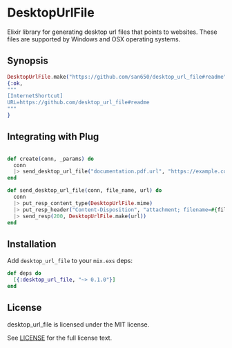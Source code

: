 # DesktopUrlFile

Elixir library for generating desktop url files that points to websites. These files are supported by Windows and OSX operating systems.

## Synopsis

```elixir
DesktopUrlFile.make("https://github.com/san650/desktop_url_file#readme")
{:ok,
"""
[InternetShortcut]
URL=https://github.com/desktop_url_file#readme
"""
}
```

## Integrating with Plug

```elixir

def create(conn, _params) do
  conn
  |> send_desktop_url_file("documentation.pdf.url", "https://example.com/documentation.pdf")
end

def send_desktop_url_file(conn, file_name, url) do
  conn
  |> put_resp_content_type(DesktopUrlFile.mime)
  |> put_resp_header("Content-Disposition", "attachment; filename=#{file_name}")
  |> send_resp(200, DesktopUrlFile.make(url))
end
```

## Installation

Add `desktop_url_file` to your `mix.exs` deps:

```elixir
def deps do
  [{:desktop_url_file, "~> 0.1.0"}]
end
```

## License

desktop_url_file is licensed under the MIT license.

See [LICENSE](./LICENSE) for the full license text.
